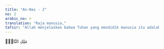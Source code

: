 ```yaml
---
title: "An-Nas - 2"
no: 2
arabic_no: ٢
translation: "Raja manusia,"
tafsir: "Allah menjelaskan bahwa Tuhan yang mendidik manusia itu adalah yang memiliki dan yang mengatur semua syariat, yang membuat undang-undang, peraturan-peraturan, dan hukum-hukum agama. Barang siapa yang mematuhinya akan berbahagia hidup di dunia dan di akhirat."
---
```


مَلِكِ النَّاسِۙ
